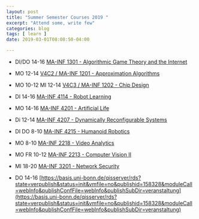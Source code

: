 ```yaml
---
layout: post
title: "Summer Semester Courses 2019 "
excerpt: "Attend some, write few"
categories: blog
tags: [ learn ]
date: 2019-03-01T08:08:50-04:00

---
```



* DI/DO 14-16 [MA-INF 1301 - Algorithmic Game Theory and the Internet](https://basis.uni-bonn.de/qisserver/rds?state=verpublish&status=init&vmfile=no&publishid=158942&moduleCall=webInfo&publishConfFile=webInfo&publishSubDir=veranstaltung)

* MO 12-14 [V4C2 / MA-INF 1201 - Approximation Algorithms](https://basis.uni-bonn.de/qisserver/rds?state=verpublish&status=init&vmfile=no&publishid=156842&moduleCall=webInfo&publishConfFile=webInfo&publishSubDir=veranstaltung)

* MO 10-12 MI 12-14 [V4C3 / MA-INF 1202 - Chip Design ](https://basis.uni-bonn.de/qisserver/rds?state=verpublish&status=init&vmfile=no&publishid=156843&moduleCall=webInfo&publishConfFile=webInfo&publishSubDir=veranstaltung)

* DI 14-16 [MA-INF 4114 - Robot Learning](https://basis.uni-bonn.de/qisserver/rds?state=verpublish&status=init&vmfile=no&publishid=160087&moduleCall=webInfo&publishConfFile=webInfo&publishSubDir=veranstaltung)

* MO 14-16 [MA-INF 4201 - Artificial Life](https://basis.uni-bonn.de/qisserver/rds?state=verpublish&status=init&vmfile=no&publishid=158303&moduleCall=webInfo&publishConfFile=webInfo&publishSubDir=veranstaltung)

* Di 12-14 [MA-INF 4207 - Dynamically Reconfigurable Systems](https://basis.uni-bonn.de/qisserver/rds?state=verpublish&status=init&vmfile=no&publishid=159527&moduleCall=webInfo&publishConfFile=webInfo&publishSubDir=veranstaltung)

* DI DO 8-10 [MA-INF 4215 - Humanoid Robotics](https://basis.uni-bonn.de/qisserver/rds?state=verpublish&status=init&vmfile=no&publishid=159406&moduleCall=webInfo&publishConfFile=webInfo&publishSubDir=veranstaltung)

* MO 8-10 [MA-INF 2218 - Video Analytics](https://basis.uni-bonn.de/qisserver/rds?state=verpublish&status=init&vmfile=no&publishid=160095&moduleCall=webInfo&publishConfFile=webInfo&publishSubDir=veranstaltung)

* MO FR 10-12 [MA-INF 2213 - Computer Vision II](https://basis.uni-bonn.de/qisserver/rds?state=verpublish&status=init&vmfile=no&publishid=160100&moduleCall=webInfo&publishConfFile=webInfo&publishSubDir=veranstaltung)

* MI 18-20 [MA-INF 3201 - Network Security](https://basis.uni-bonn.de/qisserver/rds?state=verpublish&status=init&vmfile=no&publishid=158452&moduleCall=webInfo&publishConfFile=webInfo&publishSubDir=veranstaltung)

* DO 14-16 [https://basis.uni-bonn.de/qisserver/rds?state=verpublish&status=init&vmfile=no&publishid=158328&moduleCall=webInfo&publishConfFile=webInfo&publishSubDir=veranstaltung](https://basis.uni-bonn.de/qisserver/rds?state=verpublish&status=init&vmfile=no&publishid=158328&moduleCall=webInfo&publishConfFile=webInfo&publishSubDir=veranstaltung)




